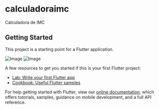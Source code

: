 # calculadoraimc

Calculadora de IMC

## Getting Started

This project is a starting point for a Flutter application.

![Image](https://media-exp1.licdn.com/dms/image/C4D22AQGEEe1xvgZtMA/feedshare-shrink_800/0/1598293428153?e=1616025600&v=beta&t=qvxJjvnCPjpkowpMprhG1ui7W3kLYGotP56lDcdln-w) ![Image](https://media-exp1.licdn.com/dms/image/C4D22AQG6AOJE2UDnng/feedshare-shrink_800/0/1598293428274?e=1616025600&v=beta&t=j9kl0Nv5jV3akZwsTNvB7cRoMEcFugI1eyWzoOWGqxU)

A few resources to get you started if this is your first Flutter project:

- [Lab: Write your first Flutter app](https://flutter.dev/docs/get-started/codelab)
- [Cookbook: Useful Flutter samples](https://flutter.dev/docs/cookbook)

For help getting started with Flutter, view our
[online documentation](https://flutter.dev/docs), which offers tutorials,
samples, guidance on mobile development, and a full API reference.

